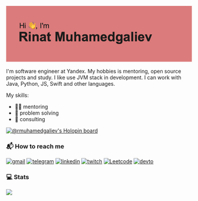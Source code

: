 ![](./header.png)

I'm software engineer at Yandex. My hobbies is mentoring, open source projects and study. I like use JVM stack in development. I can work with Java, Python, JS, Swift and other languages.

My skills:

- 🧙‍♂️ mentoring
- 🦾 problem solving
- 🤯 consulting

[![@rmuhamedgaliev's Holopin board](https://holopin.io/api/user/board?user=rmuhamedgaliev)](https://holopin.io/@rmuhamedgaliev)

### 📬 How to reach me

[![gmail](https://img.shields.io/badge/Gmail-D14836?style=for-the-badge&logo=gmail&logoColor=white)](mailto:rinat.muhamedgaliev@gmail.com)
[![telegram](https://img.shields.io/badge/Telegram-2CA5E0?style=for-the-badge&logo=telegram&logoColor=white)](https://t.me/rmuhamedgaliev)
[![linkedin](https://img.shields.io/badge/LinkedIn-0077B5?style=for-the-badge&logo=linkedin&logoColor=white)](www.linkedin.com/in/rmuhamedgaliev)
[![twitch](https://img.shields.io/badge/Twitch-9146FF?style=for-the-badge&logo=twitch&logoColor=white)](https://www.twitch.tv/rmuhamedgaliev)
[![Leetcode](https://img.shields.io/badge/-LeetCode-FFA116?style=for-the-badge&logo=LeetCode&logoColor=black)](https://leetcode.com/rmuhamedgaliev/)
[![devto](https://img.shields.io/badge/dev.to-0A0A0A?style=for-the-badge&logo=devdotto&logoColor=white)](https://dev.to/rmuhamedgaliev)

### 💻 Stats

![](https://komarev.com/ghpvc/?username=rmuhamedgaliev)
